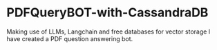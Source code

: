 # PDFQueryBOT-with-CassandraDB
Making use of LLMs, Langchain and free databases for vector storage I have created a PDF question answering bot.
